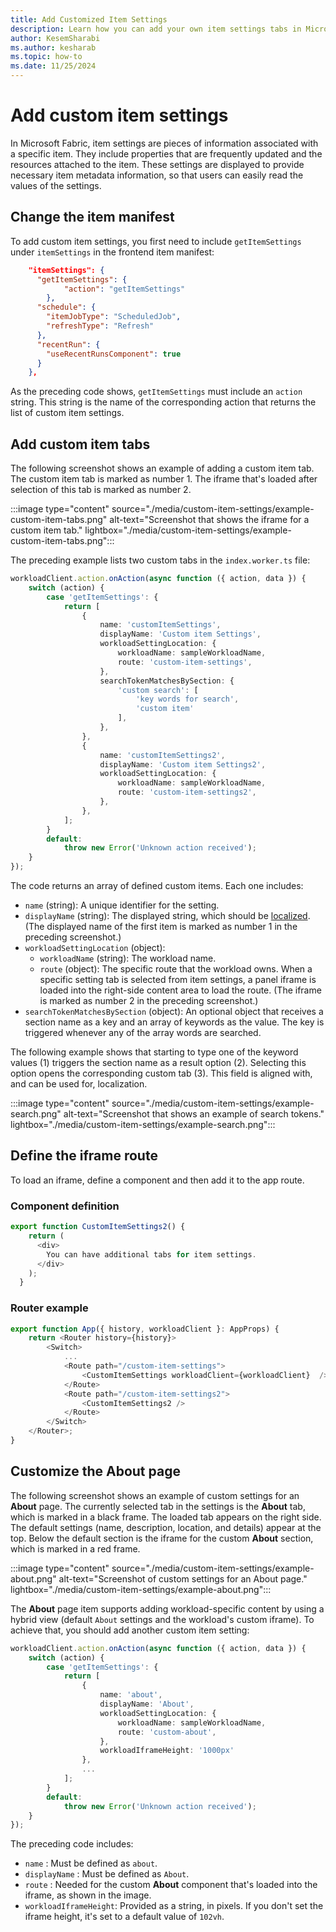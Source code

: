 ```yaml
---
title: Add Customized Item Settings
description: Learn how you can add your own item settings tabs in Microsoft Fabric.
author: KesemSharabi
ms.author: kesharab
ms.topic: how-to
ms.date: 11/25/2024
---
```

# Add custom item settings

In Microsoft Fabric, item settings are pieces of information associated with a specific item. They include properties that are frequently updated and the resources attached to the item. These settings are displayed to provide necessary item metadata information, so that users can easily read the values of the settings.

## Change the item manifest

To add custom item settings, you first need to include `getItemSettings` under `itemSettings` in the frontend item manifest:

```json
    "itemSettings": {
      "getItemSettings": {
            "action": "getItemSettings"
        },
      "schedule": {
        "itemJobType": "ScheduledJob",
        "refreshType": "Refresh"
      },
      "recentRun": {
        "useRecentRunsComponent": true
      }
    },
```

As the preceding code shows, `getItemSettings` must include an `action` string. This string is the name of the corresponding action that returns the list of custom item settings.

## Add custom item tabs

The following screenshot shows an example of adding a custom item tab. The custom item tab is marked as number 1. The iframe that's loaded after selection of this tab is marked as number 2.

:::image type="content" source="./media/custom-item-settings/example-custom-item-tabs.png" alt-text="Screenshot that shows the iframe for a custom item tab." lightbox="./media/custom-item-settings/example-custom-item-tabs.png":::

The preceding example lists two custom tabs in the `index.worker.ts` file:

```typescript
workloadClient.action.onAction(async function ({ action, data }) {
    switch (action) {
        case 'getItemSettings': {
            return [
                {
                    name: 'customItemSettings',
                    displayName: 'Custom item Settings',
                    workloadSettingLocation: {
                        workloadName: sampleWorkloadName,
                        route: 'custom-item-settings',
                    },
                    searchTokenMatchesBySection: {
                        'custom search': [
                            'key words for search',
                            'custom item'
                        ],
                    },
                },
                {
                    name: 'customItemSettings2',
                    displayName: 'Custom item Settings2',
                    workloadSettingLocation: {
                        workloadName: sampleWorkloadName,
                        route: 'custom-item-settings2',
                    },
                },
            ];
        }
        default:
            throw new Error('Unknown action received');
    }
});
```

The code returns an array of defined custom items. Each one includes:

- `name` (string): A unique identifier for the setting.
- `displayName` (string): The displayed string, which should be [localized](localization.md). (The displayed name of the first item is marked as number 1 in the preceding screenshot.)
- `workloadSettingLocation` (object):
  - `workloadName` (string): The workload name.
  - `route` (object): The specific route that the workload owns. When a specific setting tab is selected from item settings, a panel iframe is loaded into the right-side content area to load the route. (The iframe is marked as number 2 in the preceding screenshot.)
- `searchTokenMatchesBySection` (object): An optional object that receives a section name as a key and an array of keywords as the value. The key is triggered whenever any of the array words are searched.

The following example shows that starting to type one of the keyword values (1) triggers the section name as a result option (2). Selecting this option opens the corresponding custom tab (3). This field is aligned with, and can be used for, localization.

:::image type="content" source="./media/custom-item-settings/example-search.png" alt-text="Screenshot that shows an example of search tokens." lightbox="./media/custom-item-settings/example-search.png":::

## Define the iframe route

To load an iframe, define a component and then add it to the app route.

### Component definition

```typescript
export function CustomItemSettings2() {
    return (
      <div>
        You can have additional tabs for item settings.
      </div>
    );
  }

```

### Router example

```typescript
export function App({ history, workloadClient }: AppProps) {
    return <Router history={history}>
        <Switch>
            ...
            <Route path="/custom-item-settings">
                <CustomItemSettings workloadClient={workloadClient}  />
            </Route>
            <Route path="/custom-item-settings2">
                <CustomItemSettings2 />
            </Route>
        </Switch>
    </Router>;
}
```

## Customize the About page

The following screenshot shows an example of custom settings for an **About** page. The currently selected tab in the settings is the **About** tab, which is marked in a black frame. The loaded tab appears on the right side. The default settings (name, description, location, and details) appear at the top. Below the default section is the iframe for the custom **About** section, which is marked in a red frame.

:::image type="content" source="./media/custom-item-settings/example-about.png" alt-text="Screenshot of custom settings for an About page." lightbox="./media/custom-item-settings/example-about.png":::

The **About** page item supports adding workload-specific content by using a hybrid view (default `About` settings and the workload's custom iframe). To achieve that, you should add another custom item setting:

```typescript
workloadClient.action.onAction(async function ({ action, data }) {
    switch (action) {
        case 'getItemSettings': {
            return [
                {
                    name: 'about',
                    displayName: 'About',
                    workloadSettingLocation: {
                        workloadName: sampleWorkloadName,
                        route: 'custom-about',
                    },
                    workloadIframeHeight: '1000px'
                },
                ...
            ];
        }
        default:
            throw new Error('Unknown action received');
    }
});
```

The preceding code includes:

- `name` : Must be defined as `about`.
- `displayName` : Must be defined as `About`.
- `route` : Needed for the custom **About** component that's loaded into the iframe, as shown in the image.
- `workloadIframeHeight`: Provided as a string, in pixels. If you don't set the iframe height, it's set to a default value of `102vh`.
